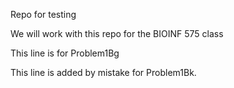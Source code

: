 Repo for testing

We will work with this repo for the BIOINF 575 class

This line is for Problem1Bg

This line is added by mistake for Problem1Bk.
